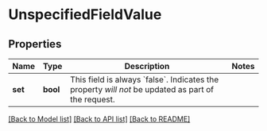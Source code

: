 # UnspecifiedFieldValue

## Properties
Name | Type | Description | Notes
------------ | ------------- | ------------- | -------------
**set** | **bool** | This field is always &#x60;false&#x60;. Indicates the property *will not* be updated as part of the request. | 

[[Back to Model list]](../../README.md#documentation-for-models) [[Back to API list]](../../README.md#documentation-for-api-endpoints) [[Back to README]](../../README.md)

